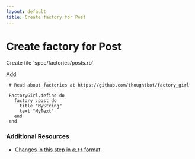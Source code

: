 ```yaml
---
layout: default
title: Create factory for Post
---
```


<h1 id="main">Create factory for Post</h1>
Create file `spec/factories/posts.rb`

Add
<pre><code> # Read about factories at https://github.com/thoughtbot/factory_girl
&nbsp;
 FactoryGirl.define do
   factory :post do
     title &quot;MyString&quot;
     text &quot;MyText&quot;
   end
 end</code></pre>



### Additional Resources

* [Changes in this step in `diff` format](https://github.com/stevenhallen/rails_getting_started_bdd/commit/5855e5ed8eb98eefdb070c4db46ed3d29ebd20ae)

